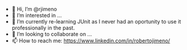 - 👋 Hi, I’m @rjimeno
- 👀 I’m interested in ...
- 🌱 I’m currently re-learning JUnit as I never had an oportunity to use it professionally in the past.
- 💞️ I’m looking to collaborate on ...
- 📫 How to reach me: https://www.linkedin.com/in/robertojimeno/

<!---
rjimeno/rjimeno is a ✨ special ✨ repository because its `README.md` (this file) appears on your GitHub profile.
You can click the Preview link to take a look at your changes.
--->
